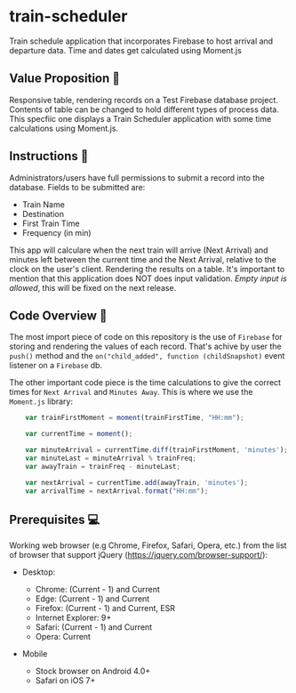 # train-scheduler
Train schedule application that incorporates Firebase to host arrival and departure data. Time and dates get calculated using Moment.js
  
## Value Proposition :dart:
  
Responsive table, rendering records on a Test Firebase database project. Contents of table can be changed to hold different types of process data. This specfiic one displays a Train Scheduler application with some time calculations using Moment.js.  
  
## Instructions :memo:  
  
Administrators/users have full permissions to submit a record into the database. Fields to be submitted are:
- Train Name
- Destination
- First Train Time
- Frequency (in min)

This app will calculare when the next train will arrive (Next Arrival) and minutes left between the current time and the Next Arrival, relative to the clock on the user's client. Rendering the results on a table. It's important to mention that this application does NOT does input validation. *Empty input is allowed*, this will be fixed on the next release.
  
## Code Overview :deciduous_tree:

The most import piece of code on this repository is the use of `Firebase` for storing and rendering the values of each record. That's achive by user the `push()` method and the `on("child_added", function (childSnapshot)` event listener on a `Firebase` db.  
  
The other important code piece is the time calculations to give the correct times for `Next Arrival` and `Minutes Away`. This is where we use the `Moment.js` library:
  
```javascript
    var trainFirstMoment = moment(trainFirstTime, "HH:mm");

    var currentTime = moment();

    var minuteArrival = currentTime.diff(trainFirstMoment, 'minutes');
    var minuteLast = minuteArrival % trainFreq;
    var awayTrain = trainFreq - minuteLast;

    var nextArrival = currentTime.add(awayTrain, 'minutes');
    var arrivalTime = nextArrival.format("HH:mm");
```  
  
## Prerequisites :computer:
Working web browser (e.g Chrome, Firefox, Safari, Opera, etc.) from the list of browser that support jQuery (https://jquery.com/browser-support/):

* Desktop:
  * Chrome: (Current - 1) and Current
  * Edge: (Current - 1) and Current
  * Firefox: (Current - 1) and Current, ESR
  * Internet Explorer: 9+
  * Safari: (Current - 1) and Current
  * Opera: Current

* Mobile
  * Stock browser on Android 4.0+
  * Safari on iOS 7+